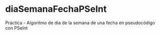 # diaSemanaFechaPSeInt
Práctica - Algoritmo de dia de la semana de una fecha en pseudocódigo con PSeInt
